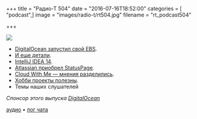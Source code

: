+++
title = "Радио-Т 504"
date = "2016-07-16T18:52:00"
categories = [ "podcast",]
image = "images/radio-t/rt504.jpg"
filename = "rt_podcast504"

+++

![](https://radio-t.com/images/radio-t/rt504.jpg)

- [DigitalOcean запустил свой EBS](https://techcrunch.com/2016/07/13/digitalocean-launches-block-storage-and-lets-you-store-terabytes-of-data/).
- [И еще детали](https://www.digitalocean.com/company/blog/block-storage-more-space-to-scale/?utm_medium=email).
- [IntelliJ IDEA 14](https://www.jetbrains.com/idea/whatsnew/).
- [Atlassian приобрел StatusPage](https://techcrunch.com/2016/07/14/atlassian-acquires-statuspage/).
- [Cloud With Me — мнения разделились](https://techcrunch.com/2016/07/12/cloud-with-me-makes-setting-up-and-managing-aws-servers-easier/).
- [Хобби проекты полезны](https://medium.com/@gammons/the-life-changing-benefits-of-side-projects-5e2fe47a8961).
- Темы наших слушателей

_Спонсор этого выпуска [DigitalOcean](https://do.co/radiot)_

[аудио](https://cdn.radio-t.com/rt_podcast504.mp3) • [лог чата](http://chat.radio-t.com/logs/radio-t-504.html)
<audio src="https://cdn.radio-t.com/rt_podcast504.mp3" preload="none"></audio>
